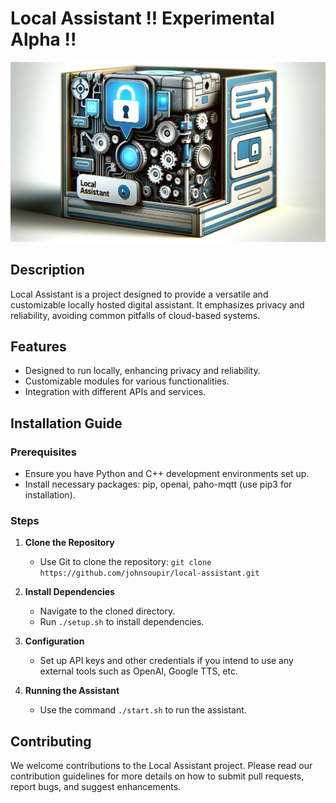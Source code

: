 # Local Assistant !! Experimental Alpha !!
![Local Assistant Banner](./logo2.png)

## Description

Local Assistant is a project designed to provide a versatile and customizable locally hosted digital assistant. It emphasizes privacy and reliability, avoiding common pitfalls of cloud-based systems. 

## Features
- Designed to run locally, enhancing privacy and reliability.
- Customizable modules for various functionalities.
- Integration with different APIs and services.


## Installation Guide

### Prerequisites

- Ensure you have Python and C++ development environments set up.
- Install necessary packages: pip, openai, paho-mqtt (use pip3 for installation).

### Steps

1. **Clone the Repository**
   - Use Git to clone the repository: `git clone https://github.com/johnsoupir/local-assistant.git`
   
2. **Install Dependencies**
   - Navigate to the cloned directory.
   - Run `./setup.sh` to install dependencies.


3. **Configuration**
   - Set up API keys and other credentials if you intend to use any external tools such as OpenAI, Google TTS, etc.

4. **Running the Assistant**
   - Use the command `./start.sh` to run the assistant.

## Contributing

We welcome contributions to the Local Assistant project. Please read our contribution guidelines for more details on how to submit pull requests, report bugs, and suggest enhancements.
